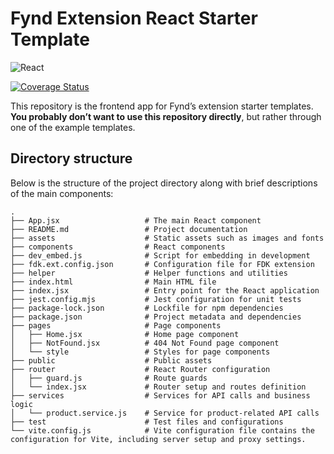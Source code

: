 # Fynd Extension React Starter Template
![React](https://img.shields.io/badge/react-%2320232a.svg?style=for-the-badge&logo=react&logoColor=%2361DAFB)

[![Coverage Status][coveralls-badge]]([coveralls-url])

This repository is the frontend app for Fynd’s extension starter templates. **You probably don’t want to use this repository directly**, but rather through one of the example templates.


## Directory structure
Below is the structure of the project directory along with brief descriptions of the main components:

```
.
├── App.jsx                   # The main React component
├── README.md                 # Project documentation
├── assets                    # Static assets such as images and fonts
├── components                # React components
├── dev_embed.js              # Script for embedding in development
├── fdk.ext.config.json       # Configuration file for FDK extension
├── helper                    # Helper functions and utilities
├── index.html                # Main HTML file
├── index.jsx                 # Entry point for the React application
├── jest.config.mjs           # Jest configuration for unit tests
├── package-lock.json         # Lockfile for npm dependencies
├── package.json              # Project metadata and dependencies
├── pages                     # Page components
│   ├── Home.jsx              # Home page component
│   ├── NotFound.jsx          # 404 Not Found page component
│   └── style                 # Styles for page components
├── public                    # Public assets
├── router                    # React Router configuration
│   ├── guard.js              # Route guards
│   └── index.jsx             # Router setup and routes definition
├── services                  # Services for API calls and business logic
│   └── product.service.js    # Service for product-related API calls
├── test                      # Test files and configurations
└── vite.config.js            # Vite configuration file contains the configuration for Vite, including server setup and proxy settings.

```

[coveralls-badge]: https://coveralls.io/repos/github/gofynd/example-extension-react/badge.svg?branch=main&&kill_cache=1
[coveralls-url]: https://coveralls.io/github/gofynd/example-extension-react?branch=main

